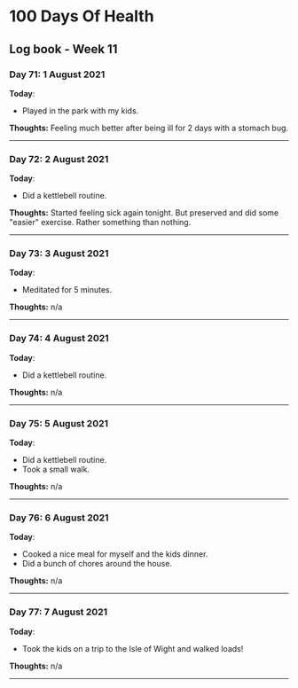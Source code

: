 # 100 Days Of Health

## Log book - Week 11

### Day 71: 1 August 2021

**Today**:

* Played in the park with my kids.

**Thoughts:** Feeling much better after being ill for 2 days with a stomach bug.

---

### Day 72: 2 August 2021

**Today**:

* Did a kettlebell routine.

**Thoughts:** Started feeling sick again tonight. But preserved and did some "easier" exercise. Rather something than nothing.

---

### Day 73: 3 August 2021

**Today**:

* Meditated for 5 minutes.

**Thoughts:** n/a

---

### Day 74: 4 August 2021

**Today**:

* Did a kettlebell routine.

**Thoughts:** n/a

---

### Day 75: 5 August 2021

**Today**:

* Did a kettlebell routine.
* Took a small walk.

**Thoughts:** n/a

---

### Day 76: 6 August 2021

**Today**:

* Cooked a nice meal for myself and the kids dinner.
* Did a bunch of chores around the house.

**Thoughts:** n/a

---

### Day 77: 7 August 2021

**Today**:

* Took the kids on a trip to the Isle of Wight and walked loads!

**Thoughts:** n/a

---